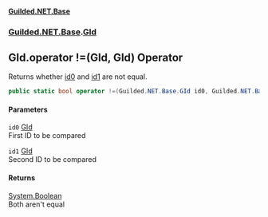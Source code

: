 
#### [Guilded.NET.Base](Guilded_NET_Base 'Guilded_NET_Base')
### [Guilded.NET.Base](Guilded_NET_Base#Guilded_NET_Base 'Guilded.NET.Base').[GId](GId 'Guilded.NET.Base.GId')
## GId.operator !=(GId, GId) Operator
Returns whether [id0](GId_operator!(GId_GId)#Guilded_NET_Base_GId_op_Inequality(Guilded_NET_Base_GId_Guilded_NET_Base_GId)_id0 'Guilded.NET.Base.GId.op_Inequality(Guilded.NET.Base.GId, Guilded.NET.Base.GId).id0') and [id1](GId_operator!(GId_GId)#Guilded_NET_Base_GId_op_Inequality(Guilded_NET_Base_GId_Guilded_NET_Base_GId)_id1 'Guilded.NET.Base.GId.op_Inequality(Guilded.NET.Base.GId, Guilded.NET.Base.GId).id1') are not equal.  
```csharp
public static bool operator !=(Guilded.NET.Base.GId id0, Guilded.NET.Base.GId id1);
```

#### Parameters
<a name='Guilded_NET_Base_GId_op_Inequality(Guilded_NET_Base_GId_Guilded_NET_Base_GId)_id0'></a>
`id0` [GId](GId 'Guilded.NET.Base.GId')  
First ID to be compared
  
<a name='Guilded_NET_Base_GId_op_Inequality(Guilded_NET_Base_GId_Guilded_NET_Base_GId)_id1'></a>
`id1` [GId](GId 'Guilded.NET.Base.GId')  
Second ID to be compared
  

#### Returns
[System.Boolean](https://docs.microsoft.com/en-us/dotnet/api/System.Boolean 'System.Boolean')  
Both aren't equal
